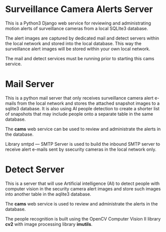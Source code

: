 # Surveillance Camera Alerts Server 

This is a Python3 Django web service for reviewing and administrating motion alerts of surveillance cameras from a local SQLIte3 database. 

The alert images are captured by dedicated mail and detect servers within the local network and stored into the local database. This way the surveillance alert images will be stored within your own local network.

The mail and detect services must be running prior to starting this cams service.

# Mail Server

This is a python mail server that only receives surveillance camera alert e-mails from the local network and stores the attached snapshot images to a sqlite3 database. It is also using AI people detection to create a shorter list of snapshots that may include people onto a separate table in the same database.

The **cams** web service can be used to review and administrate the alerts in the database.

Library smtpd — SMTP Server is used to build the inbound SMTP server to receive alert e-mails sent by ssecurity cameras in the local network only.

# Detect Server

This is a server that will use Artificial intelligence (AI) to detect people with computer vision in the security camera alert images and store such images into another table in the aqlite3 database.

The **cams** web service is used to review and administrate the alerts in the database.

The people recognition is built using the OpenCV Computer Vision II library **cv2** with image processing library **imutils**.